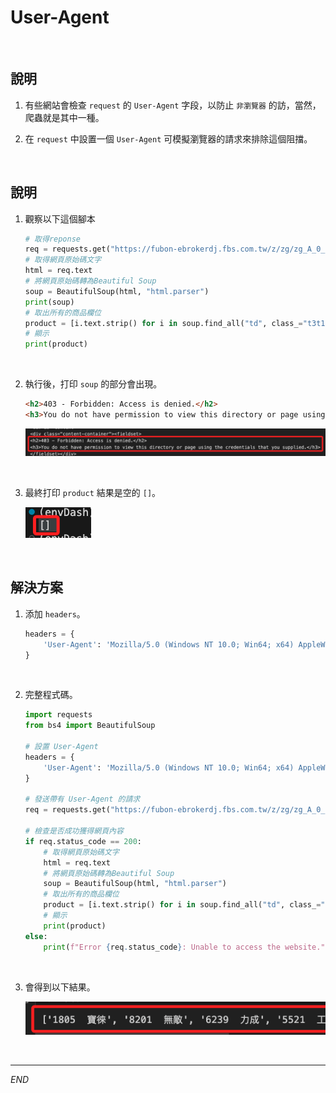 # User-Agent

<br>

## 說明

1. 有些網站會檢查 `request` 的 `User-Agent` 字段，以防止 `非瀏覽器` 的訪，當然，爬蟲就是其中一種。

2. 在 `request` 中設置一個 `User-Agent` 可模擬瀏覽器的請求來排除這個阻擋。

<br>

## 說明

1. 觀察以下這個腳本

    ```python
    # 取得reponse
    req = requests.get("https://fubon-ebrokerdj.fbs.com.tw/z/zg/zg_A_0_5.djhtm")
    # 取得網頁原始碼文字
    html = req.text
    # 將網頁原始碼轉為Beautiful Soup
    soup = BeautifulSoup(html, "html.parser")
    print(soup)
    # 取出所有的商品欄位
    product = [i.text.strip() for i in soup.find_all("td", class_="t3t1")]
    # 顯示
    print(product)
    ```

<br>

2. 執行後，打印 `soup` 的部分會出現。

    ```html
    <h2>403 - Forbidden: Access is denied.</h2>
    <h3>You do not have permission to view this directory or page using the credentials that you supplied.</h3>
    ```

    ![](images/img_01.png)

<br>

3. 最終打印 `product` 結果是空的 `[]`。

    ![](images/img_02.png)

<br>

## 解決方案

1. 添加 `headers`。

    ```python
    headers = {
        'User-Agent': 'Mozilla/5.0 (Windows NT 10.0; Win64; x64) AppleWebKit/537.36 (KHTML, like Gecko) Chrome/58.0.3029.110 Safari/537.3'
    }
    ```

<br>

2. 完整程式碼。

    ```python
    import requests
    from bs4 import BeautifulSoup

    # 設置 User-Agent
    headers = {
        'User-Agent': 'Mozilla/5.0 (Windows NT 10.0; Win64; x64) AppleWebKit/537.36 (KHTML, like Gecko) Chrome/58.0.3029.110 Safari/537.3'
    }

    # 發送帶有 User-Agent 的請求
    req = requests.get("https://fubon-ebrokerdj.fbs.com.tw/z/zg/zg_A_0_5.djhtm", headers=headers)

    # 檢查是否成功獲得網頁內容
    if req.status_code == 200:
        # 取得網頁原始碼文字
        html = req.text
        # 將網頁原始碼轉為Beautiful Soup
        soup = BeautifulSoup(html, "html.parser")
        # 取出所有的商品欄位
        product = [i.text.strip() for i in soup.find_all("td", class_="t3t1")]
        # 顯示
        print(product)
    else:
        print(f"Error {req.status_code}: Unable to access the website.")
    ```

<br>

3. 會得到以下結果。

    ![](images/img_03.png)

<br>

---

_END_